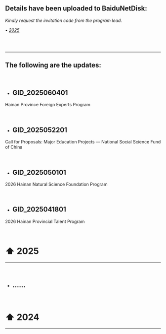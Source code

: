 <br>

## Details have been uploaded to BaiduNetDisk:

*Kindly request the invitation code from the program lead.*

*• [2025](https://pan.baidu.com/s/1G4tcjrjDohk6BQDTS79CYQ)*

<br>
<br>

---

## The following are the updates:

<br>

- ## GID_2025060401

Hainan Province Foreign Experts Program
  
<br>

- ## GID_2025052201

Call for Proposals: Major Education Projects — National Social Science Fund of China

<br>

- ## GID_2025050101

2026 Hainan Natural Science Foundation Program

<br>

- ## GID_2025041801

2026 Hainan Provincial Talent Program

<br>

# ⬆ 2025

---



<br>

- ## ......
<br>

# ⬆ 2024

---
